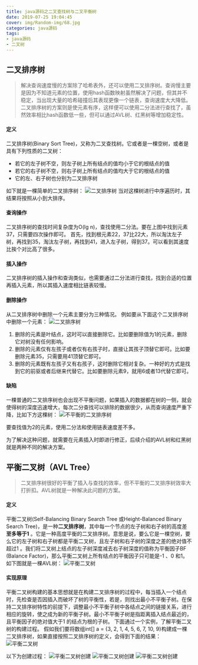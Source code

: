 ```yaml
---
title: java源码之二叉查找树与二叉平衡树
date: 2019-07-25 19:04:45
cover: img/Random-img/68.jpg
categories: java源码
tags:
- java源码
- 二叉树
---
```


## 二叉排序树

> 解决查询速度慢的方案除了哈希表外，还可以使用二叉排序树。查询慢主要是因为不知道元素的位置，使用hash函数映射虽然解决了问题，但其并不稳定，当出现大量的哈希碰撞后其表现更像一个链表，查询速度大大降低。
> 二叉排序树的方案则是使元素有序，这样便可以使用二分法进行查找了，虽然效率相比hash函数低一些，但可以通过AVL树、红黑树等增加稳定性。

#### 定义

二叉排序树(Binary Sort Tree)，又称为二叉查找树。它或者是一棵空树，或者是具有下列性质的二叉树：

- 若它的左子树不空，则左子树上所有结点的值均小于它的根结点的值
- 若它的右子树不空，则右子树上所有结点的值均大于它的根结点的值
- 它的左、右子树也分别为二叉排序树

如下就是一棵简单的二叉排序树：
![二叉排序树](/img/post-img/19-7-25-1.png)
当对这棵树进行中序遍历时，其结果将按照从小到大排序。

#### 查询操作

二叉排序树的查找时间复杂度为O(lg n)，查找使用二分法。要在上图中找到元素37，只需要四次操作即可。
首先，找到根元素22，37比22大，所以淘汰左子树，再找到35，淘汰左子树，再找到41，进入左子树，得到37。可以看到其速度比挨个对比高了很多。
#### 插入操作
二叉排序树的插入操作和查询类似，也需要通过二分法进行查找，找到合适的位置再插入元素，所以其插入速度相比链表较慢。
#### 删除操作
从二叉排序树中删除一个元素主要分为三种情况。
例如要从下面这个二叉排序树中删除一个元素：
![二叉排序树](/img/post-img/19-7-25-2.png)

1. 删除的元素是叶结点，这时可以直接删除它。比如要删除值为1的元素，删除它对树没有任何影响。
2. 删除的元素仅有左孩子或者仅有右孩子时，直接让其孩子顶替它即可。比如要删除元素35，只需要用41顶替它即可。
3. 删除的元素既有左孩子又有右孩子，这时删除它相对复杂。一种好的方式是找到它的前驱或者后继来代替它。比如要删除元素9，就用6或者13代替它即可。

#### 缺陷

一棵普通的二叉排序树也会出现不平衡问题，如果插入的数据都在树的一侧，就会使得树的深度迅速增大，每次二分查找可以排除的数据很少，从而查询速度严重下降，比如下方这棵树：
![不平衡的二叉排序树](/img/post-img/19-7-25-3.png)

要查找值为2的元素，使用二分法和使用链表速度差不多。

为了解决这种问题，就需要在元素插入时即进行修正，后续介绍的AVL树和红黑树就是两种不同的解决方案。


## 平衡二叉树（AVL Tree）

> 二叉排序树很好的平衡了插入与查找的效率，但不平衡的二叉排序树效率大打折扣。AVL树就是一种解决此问题的方案。

#### 定义

平衡二叉树(Self-Balancing Binary Search Tree 或Height-Balanced Binary Search Tree)，是一种**二叉排序树**，其中每一个节点的左子树和右子树的高度差**至多等于1** 。它是一种高度平衡的二叉排序树。意思是说，要么它是一棵空树，要么它的左子树和右子树都是平衡二叉树，且左子树和右子树的深度之差的绝对值不超过1 。我们将二叉树上结点的左子树深度减去右子树深度的值称为平衡因子BF (Balance Factor)，那么平衡二叉树上所有结点的平衡因子只可能是-1 、0 和1。
如下图就是一棵AVL树：
![平衡二叉树](/img/post-img/19-7-25-4.png)

#### 实现原理
平衡二叉树构建的基本思想就是在构建二叉排序树的过程中，每当插入一个结点时，先检查是否因插入而破坏了树的平衡性，若是，则找出最小不平衡子树。在保持二叉排序树特性的前提下，调整最小不平衡子树中各结点之间的链接关系，进行相应的旋转，使之成为新的平衡子树。最小不平衡子树是指距离插入结点最近的，且平衡因子的绝对值大于1 的结点为根的子树。
下面通过一个实例，了解平衡二叉树的构建过程。
假如我们要将数组int[] a = {3, 2, 1, 4, 5, 6, 7, 10, 9}构建成一棵二叉排序树，如果直接按照二叉排序树的定义，会得到下面的结果：
![平衡二叉树](/img/post-img/19-7-25-5.png)

以下为创建过程：
![平衡二叉树创建](/img/post-img/19-7-25-6.png)
![平衡二叉树创建](/img/post-img/19-7-25-7.png)
![平衡二叉树创建](/img/post-img/19-7-25-8.png)
